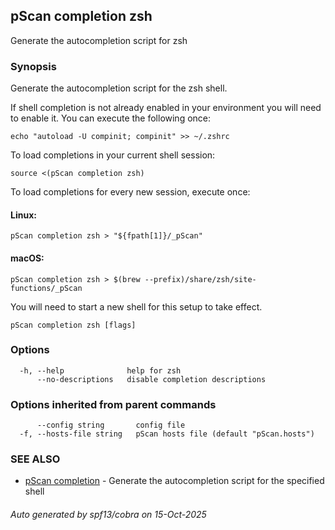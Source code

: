 ## pScan completion zsh

Generate the autocompletion script for zsh

### Synopsis

Generate the autocompletion script for the zsh shell.

If shell completion is not already enabled in your environment you will need
to enable it.  You can execute the following once:

	echo "autoload -U compinit; compinit" >> ~/.zshrc

To load completions in your current shell session:

	source <(pScan completion zsh)

To load completions for every new session, execute once:

#### Linux:

	pScan completion zsh > "${fpath[1]}/_pScan"

#### macOS:

	pScan completion zsh > $(brew --prefix)/share/zsh/site-functions/_pScan

You will need to start a new shell for this setup to take effect.


```
pScan completion zsh [flags]
```

### Options

```
  -h, --help              help for zsh
      --no-descriptions   disable completion descriptions
```

### Options inherited from parent commands

```
      --config string       config file
  -f, --hosts-file string   pScan hosts file (default "pScan.hosts")
```

### SEE ALSO

* [pScan completion](pScan_completion.md)	 - Generate the autocompletion script for the specified shell

###### Auto generated by spf13/cobra on 15-Oct-2025

